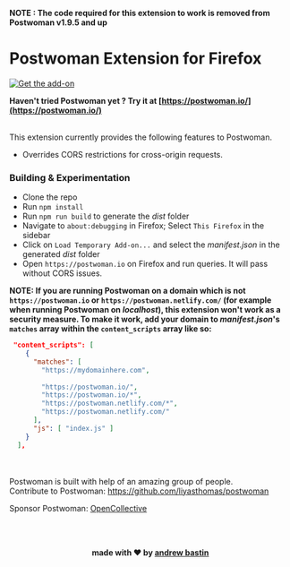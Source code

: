 **NOTE : The code required for this extension to work is removed from Postwoman v1.9.5 and up**


# Postwoman Extension for Firefox

<a href="https://addons.mozilla.org/en-US/firefox/addon/postwoman/">![Get the add-on](https://addons.cdn.mozilla.net/static/img/addons-buttons/AMO-button_2.png)</a>

**Haven't tried Postwoman yet ? Try it at [https://postwoman.io/](https://postwoman.io/)**

<br />
This extension currently provides the following features to Postwoman.

- Overrides CORS restrictions for cross-origin requests.


### Building & Experimentation
- Clone the repo
- Run `npm install`
- Run `npm run build` to generate the *dist* folder
- Navigate to `about:debugging` in Firefox; Select `This Firefox` in the sidebar
- Click on `Load Temporary Add-on...` and select the *manifest.json* in the generated *dist* folder
- Open `https://postwoman.io` on Firefox and run queries. It will pass without CORS issues.

**NOTE: If you are running Postwoman on a domain which is not `https://postwoman.io` or `https://postwoman.netlify.com/` (for example when running Postwoman on *localhost*), this extension won't work as a security measure. To make it work, add your domain to *manifest.json*'s `matches` array within the `content_scripts` array like so:**

```json
 "content_scripts": [
    {
      "matches": [
        "https://mydomainhere.com",
        
        "https://postwoman.io/",
        "https://postwoman.io/*",
        "https://postwoman.netlify.com/*",
        "https://postwoman.netlify.com/"
      ],
      "js": [ "index.js" ]
    }
  ],
```

<br />
<br />
Postwoman is built with help of an amazing group of people.
<br />
Contribute to Postwoman: <a href="https://github.com/liyasthomas/postwoman">https://github.com/liyasthomas/postwoman</a>
<br/>

Sponsor Postwoman: [OpenCollective](https://opencollective.com/postwoman)


<br />
<br />
<p align="center"><b>made with ❤️ by <a href="https://github.com/AndrewBastin">andrew bastin</a></b></p>


